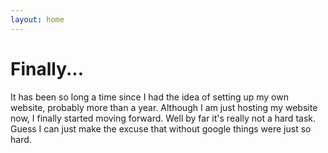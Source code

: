 ```yaml
---
layout: home
---
```


# Finally...

It has been so long a time since I had the idea of setting up my own website, probably more than a year.
Although I am just hosting my website now, I finally started moving forward. 
Well by far it's really not a hard task. Guess I can just make the excuse that without google things were just so hard. 



